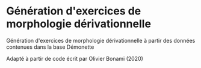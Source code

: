 # Génération d'exercices de morphologie dérivationnelle

Génération d'exercices de morphologie dérivationnelle à partir des données contenues dans la base Démonette

Adapté à partir de code écrit par Olivier Bonami (2020)




